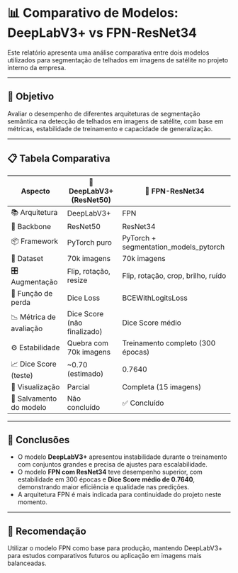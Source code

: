 
# 📊 Comparativo de Modelos: DeepLabV3+ vs FPN-ResNet34

Este relatório apresenta uma análise comparativa entre dois modelos utilizados para segmentação de telhados em imagens de satélite no projeto interno da empresa.

---

## 📌 Objetivo

Avaliar o desempenho de diferentes arquiteturas de segmentação semântica na detecção de telhados em imagens de satélite, com base em métricas, estabilidade de treinamento e capacidade de generalização.

---

## 📋 Tabela Comparativa

| Aspecto                     | 🧪 DeepLabV3+ (ResNet50)              | 🧪 FPN-ResNet34                         |
|-----------------------------|--------------------------------------|----------------------------------------|
| 📚 Arquitetura              | DeepLabV3+                           | FPN                                    |
| 🔧 Backbone                 | ResNet50                             | ResNet34                               |
| 📦 Framework                | PyTorch puro                         | PyTorch + segmentation_models_pytorch |
| 🧠 Dataset                  | 70k imagens                          | 70k imagens                            |
| 🎛️ Augmentação             | Flip, rotação, resize                | Flip, rotação, crop, brilho, ruído     |
| 🧮 Função de perda          | Dice Loss                            | BCEWithLogitsLoss                      |
| 📉 Métrica de avaliação     | Dice Score (não finalizado)          | Dice Score médio                       |
| ⚙️ Estabilidade             | Quebra com 70k imagens               | Treinamento completo (300 épocas)      |
| 📈 Dice Score (teste)       | ~0.70 (estimado)                     | 0.7640                                 |
| 📸 Visualização             | Parcial                              | Completa (15 imagens)                  |
| 💾 Salvamento do modelo     | Não concluído                        | ✅ Concluído                            |

---

## 🧠 Conclusões

- O modelo **DeepLabV3+** apresentou instabilidade durante o treinamento com conjuntos grandes e precisa de ajustes para escalabilidade.
- O modelo **FPN com ResNet34** teve desempenho superior, com estabilidade em 300 épocas e **Dice Score médio de 0.7640**, demonstrando maior eficiência e qualidade nas predições.
- A arquitetura FPN é mais indicada para continuidade do projeto neste momento.

---

## 📂 Recomendação

Utilizar o modelo FPN como base para produção, mantendo DeepLabV3+ para estudos comparativos futuros ou aplicação em imagens mais balanceadas.

